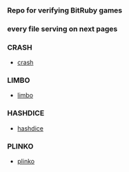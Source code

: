 ### Repo for verifying BitRuby games
### every file serving on next pages

### CRASH
- [crash](https://bitruby-main.github.io/verifications/crash)

### LIMBO
- [limbo](https://bitruby-main.github.io/verifications/limbo)

### HASHDICE
- [hashdice](https://bitruby-main.github.io/verifications/hashdice)

### PLINKO
- [plinko](https://bitruby-main.github.io/verifications/plinko)